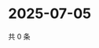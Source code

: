# 2025-07-05

共 0 条

<!-- BEGIN ZHIHUVIDEO -->
<!-- 最后更新时间 Sat Jul 05 2025 02:15:18 GMT+0800 (China Standard Time) -->

<!-- END ZHIHUVIDEO -->
